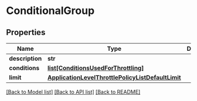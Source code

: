 # ConditionalGroup

## Properties
Name | Type | Description | Notes
------------ | ------------- | ------------- | -------------
**description** | **str** |  | [optional] 
**conditions** | [**list[ConditionsUsedForThrottling]**](ConditionsUsedForThrottling.md) |  | 
**limit** | [**ApplicationLevelThrottlePolicyListDefaultLimit**](ApplicationLevelThrottlePolicyListDefaultLimit.md) |  | [optional] 

[[Back to Model list]](../README.md#documentation-for-models) [[Back to API list]](../README.md#documentation-for-api-endpoints) [[Back to README]](../README.md)



